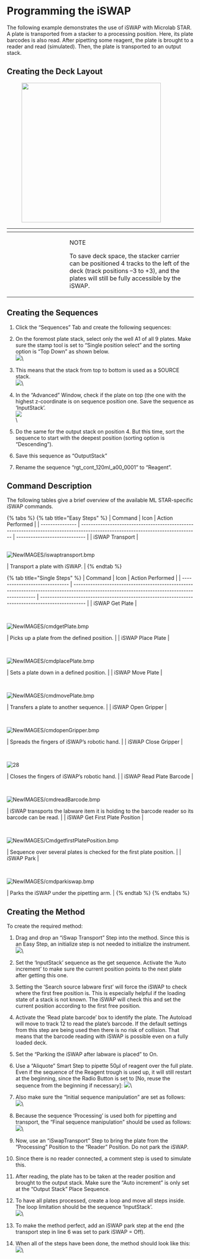 # Programming the iSWAP

The following example demonstrates the use of iSWAP with Microlab STAR. A plate is transported from a stacker to a processing position. Here, its plate barcodes is also read. After pipetting some reagent, the plate is brought to a reader and read (simulated). Then, the plate is transported to an output stack.

## Creating the Deck Layout

<figure><img src="../../../.gitbook/assets/image (95) (1) (1).png" alt="" width="375"><figcaption></figcaption></figure>

<table data-header-hidden><thead><tr><th width="145"></th><th></th></tr></thead><tbody><tr><td><img src="../../../.gitbook/assets/image (10) (1) (1) (1) (1) (1) (1) (1) (1) (1) (1).png" alt="" data-size="original"></td><td><p>NOTE</p><p>To save deck space, the stacker carrier can be positioned 4 tracks to the left of the deck (track positions –3 to +3), and the plates will still be fully accessible by the iSWAP.</p></td></tr></tbody></table>



## Creating the Sequences

1. Click the “Sequences” Tab and create the following sequences:&#x20;
2. On the foremost plate stack, select only the well A1 of all 9 plates. Make sure the stamp tool is set to “Single position select” and the sorting option is “Top Down” as shown below. \
   ![](<../../../.gitbook/assets/image (96) (1) (1).png>)\

3. This means that the stack from top to bottom is used as a SOURCE stack. \
   ![](<../../../.gitbook/assets/image (97) (1) (1).png>)\

4. In the “Advanced” Window, check if the plate on top (the one with the highest z-coordinate is on sequence position one. Save the sequence as ‘InputStack’. \
   ![](<../../../.gitbook/assets/image (98) (1) (1).png>)\
   \

5. Do the same for the output stack on position 4. But this time, sort the sequence to start with the deepest position (sorting option is “Descending”).&#x20;
6. Save this sequence as “OutputStack”&#x20;
7. Rename the sequence “rgt\_cont\_120ml\_a00\_0001” to “Reagent”.



## Command Description

The following tables give a brief overview of the available ML STAR-specific iSWAP commands.

{% tabs %}
{% tab title="Easy Steps" %}
| Command         | Icon                                                                                                                            | Action Performed              |
| --------------- | ------------------------------------------------------------------------------------------------------------------------------- | ----------------------------- |
| iSWAP Transport | <p><br><img src="blob:https://app.gitbook.com/b9657d03-436a-449d-96a9-621d4ec5f8cb" alt="NewIMAGES/iswaptransport.bmp"><br></p> | Transport a plate with iSWAP. |
{% endtab %}

{% tab title="Single Steps" %}
| Command                        | Icon                                                                                                                                         | Action Performed                                                                                  |
| ------------------------------ | -------------------------------------------------------------------------------------------------------------------------------------------- | ------------------------------------------------------------------------------------------------- |
| iSWAP Get Plate                | <p><br></p><p><img src="blob:https://app.gitbook.com/bcb46329-a13d-4496-b30c-a6f9b4463b2b" alt="NewIMAGES/cmdgetPlate.bmp"></p>              | Picks up a plate from the defined position.                                                       |
| iSWAP Place Plate              | <p><br></p><p><img src="blob:https://app.gitbook.com/2091b377-9f72-4378-9212-e599a8f0a9b2" alt="NewIMAGES/cmdplacePlate.bmp"></p>            | Sets a plate down in a defined position.                                                          |
| iSWAP Move Plate               | <p><br></p><p><img src="blob:https://app.gitbook.com/ba5b0661-9b7a-420d-a097-4d050139f6ca" alt="NewIMAGES/cmdmovePlate.bmp"></p>             | Transfers a plate to another sequence.                                                            |
| iSWAP Open Gripper             | <p><br></p><p><img src="blob:https://app.gitbook.com/6a8780f9-57e6-4363-8cdb-a9d2a4f021c5" alt="NewIMAGES/cmdopenGripper.bmp"></p>           | Spreads the fingers of iSWAP’s robotic hand.                                                      |
| iSWAP Close Gripper            | <p><br></p><p><img src="blob:https://app.gitbook.com/a7da62f6-32bf-4f67-9599-0e5d1245c0e3" alt="28"></p>                                     | Closes the fingers of iSWAP’s robotic hand.                                                       |
| iSWAP Read Plate Barcode       | <p><br></p><p><img src="blob:https://app.gitbook.com/e47ff9c1-f075-4b6b-a525-1ec41b22ed8e" alt="NewIMAGES/cmdreadBarcode.bmp"></p>           | iSWAP transports the labware item it is holding to the barcode reader so its barcode can be read. |
| iSWAP Get First Plate Position | <p><br></p><p><img src="blob:https://app.gitbook.com/4a48ac93-dc2c-4635-9fe3-602f798f5607" alt="NewIMAGES/CmdgetfirstPlatePosition.bmp"></p> | Sequence over several plates is checked for the first plate position.                             |
| iSWAP Park                     | <p><br></p><p><img src="blob:https://app.gitbook.com/09436efe-b9dc-4af2-970b-8da737ada2a7" alt="NewIMAGES/cmdparkiswap.bmp"></p>             | Parks the iSWAP under the pipetting arm.                                                          |
{% endtab %}
{% endtabs %}



## Creating the Method

To create the required method:&#x20;

1. Drag and drop an “iSwap Transport” Step into the method. Since this is an Easy Step, an initialize step is not needed to initialize the instrument. \
   ![](<../../../.gitbook/assets/image (99) (1) (1).png>)\

2. Set the ‘InputStack’ sequence as the get sequence. Activate the ‘Auto increment’ to make sure the current position points to the next plate after getting this one.&#x20;
3. Setting the ‘Search source labware first’ will force the iSWAP to check where the first free position is. This is especially helpful if the loading state of a stack is not known. The iSWAP will check this and set the current position according to the first free position.&#x20;
4. Activate the ‘Read plate barcode’ box to identify the plate. The Autoload will move to track 12 to read the plate’s barcode. If the default settings from this step are being used then there is no risk of collision. That means that the barcode reading with iSWAP is possible even on a fully loaded deck.&#x20;
5. Set the “Parking the iSWAP after labware is placed” to On.&#x20;
6. Use a “Aliquote” Smart Step to pipette 50μl of reagent over the full plate. Even if the sequence of the Reagent trough is used up, it will still restart at the beginning, since the Radio Button is set to \[No, reuse the sequence from the beginning if necessary]: ![](<../../../.gitbook/assets/image (100) (1) (1).png>)\

7. Also make sure the “Initial sequence manipulation” are set as follows: \
   ![](<../../../.gitbook/assets/image (101) (1) (1).png>)\

8. Because the sequence ‘Processing’ is used both for pipetting and transport, the “Final sequence manipulation” should be used as follows: \
   ![](<../../../.gitbook/assets/image (102) (1) (1).png>)\

9. Now, use an “iSwapTransport” Step to bring the plate from the “Processing” Position to the “Reader” Position. Do not park the iSWAP.&#x20;
10. Since there is no reader connected, a comment step is used to simulate this.&#x20;
11. After reading, the plate has to be taken at the reader position and brought to the output stack. Make sure the “Auto increment” is only set at the “Output Stack” Place Sequence.&#x20;
12. To have all plates processed, create a loop and move all steps inside. The loop limitation should be the sequence ‘InputStack’. \
    ![](<../../../.gitbook/assets/image (103) (1) (1).png>)\

13. To make the method perfect, add an iSWAP park step at the end (the transport step in line 6 was set to park iSWAP = Off).&#x20;
14. When all of the steps have been done, the method should look like this: \
    ![](<../../../.gitbook/assets/image (104) (1) (1).png>)\


## &#x20;
